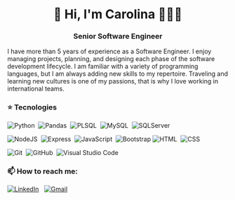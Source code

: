 <!--
**cmartinezal/cmartinezal** is a ✨ _special_ ✨ repository because its `README.md` (this file) appears on your GitHub profile.

Here are some ideas to get you started:

- 🔭 I’m currently working on ...
- 🌱 I’m currently learning ...
- 👯 I’m looking to collaborate on ...
- 🤔 I’m looking for help with ...
- 💬 Ask me about ...
- 📫 How to reach me: ...
- 😄 Pronouns: ...
- ⚡ Fun fact: ...
-->

<h1 align="center">👋 Hi, I'm Carolina 👩🏻‍💻</h1>
<h3 align="center">Senior Software Engineer</h3>


<p align="left">I have more than 5 years of experience as a Software Engineer. I enjoy managing projects, planning, and designing each phase of the software development lifecycle. I am familiar with a variety of programming languages, but I am always adding new skills to my repertoire. Traveling and learning new cultures is one of my passions, that is why I love working in international teams.<p>


### ⭐️ Tecnologies
  
![Python](https://img.shields.io/badge/-Python-05122A?style=flat-square&color=white&logo=python)&nbsp;
![Pandas](https://img.shields.io/badge/pandas%20-%23150458.svg?&style=flat-square&color=white&logo=pandas&logoColor=2904b3)&nbsp;
![PLSQL](https://img.shields.io/badge/-PLSQL-05122A?style=flat-square&color=white&logo=oracle&logoColor=black)&nbsp;
![MySQL](https://img.shields.io/badge/-MySQL-05122A?style=flat-square&color=white&logo=mysql)&nbsp;
![SQLServer](https://img.shields.io/badge/-SQLServer-05122A?style=flat-square&color=white&logo=microsoftsqlserver&logoColor=black)&nbsp;

![NodeJS](https://img.shields.io/badge/-NodeJS-05122A?style=flat-square&color=white&logo=node.js)&nbsp;
![Express](https://img.shields.io/badge/-Express-05122A?style=flat-square&color=white&logo=express&logoColor=black)&nbsp;
![JavaScript](https://img.shields.io/badge/-JavaScript-05122A?style=flat-square&color=white&logo=javascript)&nbsp;
![Bootstrap](https://img.shields.io/badge/-Bootstrap-05122A?style=flat-square&color=white&logo=bootstrap&logoColor=563D7C)
![HTML](https://img.shields.io/badge/-HTML-05122A?style=flat-square&color=white&logo=HTML5)&nbsp;
![CSS](https://img.shields.io/badge/-CSS-05122A?style=flat-square&color=white&logo=CSS3&logoColor=1572B6)&nbsp;

![Git](https://img.shields.io/badge/-Git-05122A?style=flat-square&color=white&logo=git)&nbsp;
![GitHub](https://img.shields.io/badge/-GitHub-05122A?style=flat-square&color=white&logo=github&logoColor=black)&nbsp;
![Visual Studio Code](https://img.shields.io/badge/-Visual%20Studio%20Code-05122A?style=flat-square&color=white&logo=visual-studio-code&logoColor=007ACC)&nbsp;

### 📫 How to reach me:

<a href="https://www.linkedin.com/in/carolina-martinez-alonso/"><img alt="LinkedIn" src="https://img.shields.io/badge/linkedin%20-%230077B5.svg?&style=flat-square&logo=linkedin&logoColor=white"/></a> &nbsp;
<a href="mailto:carolinamartinezalonso@gmail.com"><img alt="Gmail" src="https://img.shields.io/badge/Gmail-D14836?style=flat-square&logo=gmail&logoColor=white" /></a> &nbsp;
